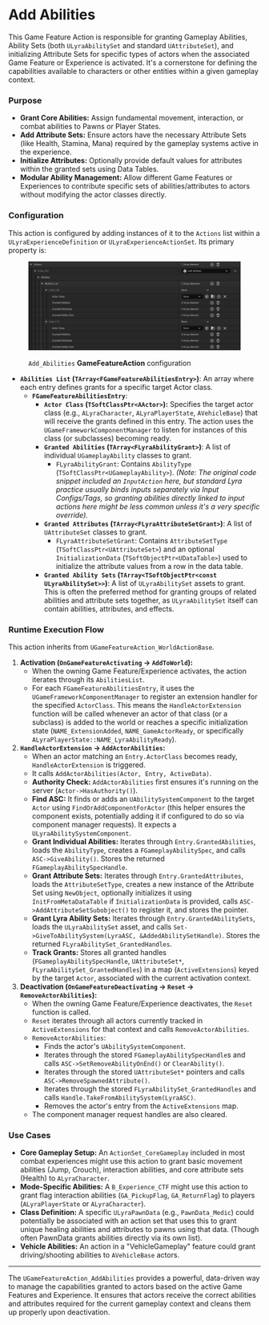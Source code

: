 # Add Abilities

This Game Feature Action is responsible for granting Gameplay Abilities, Ability Sets (both `ULyraAbilitySet` and standard `UAttributeSet`), and initializing Attribute Sets for specific types of actors when the associated Game Feature or Experience is activated. It's a cornerstone for defining the capabilities available to characters or other entities within a given gameplay context.

### Purpose

* **Grant Core Abilities:** Assign fundamental movement, interaction, or combat abilities to Pawns or Player States.
* **Add Attribute Sets:** Ensure actors have the necessary Attribute Sets (like Health, Stamina, Mana) required by the gameplay systems active in the experience.
* **Initialize Attributes:** Optionally provide default values for attributes within the granted sets using Data Tables.
* **Modular Ability Management:** Allow different Game Features or Experiences to contribute specific sets of abilities/attributes to actors without modifying the actor classes directly.

### Configuration

This action is configured by adding instances of it to the `Actions` list within a `ULyraExperienceDefinition` or `ULyraExperienceActionSet`. Its primary property is:

<figure><img src="../../../../.gitbook/assets/image (118).png" alt=""><figcaption><p><code>Add_Abilities</code> <strong>GameFeatureAction</strong> configuration</p></figcaption></figure>

* **`Abilities List` (`TArray<FGameFeatureAbilitiesEntry>`)**: An array where each entry defines grants for a specific target Actor class.
  * **`FGameFeatureAbilitiesEntry`**:
    * **`Actor Class` (`TSoftClassPtr<AActor>`):** Specifies the target actor class (e.g., `ALyraCharacter`, `ALyraPlayerState`, `AVehicleBase`) that will receive the grants defined in this entry. The action uses the `UGameFrameworkComponentManager` to listen for instances of this class (or subclasses) becoming ready.
    * **`Granted Abilities` (`TArray<FLyraAbilityGrant>`)**: A list of individual `UGameplayAbility` classes to grant.
      * `FLyraAbilityGrant`: Contains `AbilityType` (`TSoftClassPtr<UGameplayAbility>`). _(Note: The original code snippet included an `InputAction` here, but standard Lyra practice usually binds inputs separately via Input Configs/Tags, so granting abilities directly linked to input actions here might be less common unless it's a very specific override)._
    * **`Granted Attributes` (`TArray<FLyraAttributeSetGrant>`)**: A list of `UAttributeSet` classes to grant.
      * `FLyraAttributeSetGrant`: Contains `AttributeSetType` (`TSoftClassPtr<UAttributeSet>`) and an optional `InitializationData` (`TSoftObjectPtr<UDataTable>`) used to initialize the attribute values from a row in the data table.
    * **`Granted Ability Sets` (`TArray<TSoftObjectPtr<const ULyraAbilitySet>>`)**: A list of `ULyraAbilitySet` assets to grant. This is often the preferred method for granting groups of related abilities and attribute sets together, as `ULyraAbilitySet` itself can contain abilities, attributes, and effects.

### Runtime Execution Flow

This action inherits from `UGameFeatureAction_WorldActionBase`.

1. **Activation (`OnGameFeatureActivating` -> `AddToWorld`):**
   * When the owning Game Feature/Experience activates, the action iterates through its `AbilitiesList`.
   * For each `FGameFeatureAbilitiesEntry`, it uses the `UGameFrameworkComponentManager` to register an extension handler for the specified `ActorClass`. This means the `HandleActorExtension` function will be called whenever an actor of that class (or a subclass) is added to the world or reaches a specific initialization state (`NAME_ExtensionAdded`, `NAME_GameActorReady`, or specifically `ALyraPlayerState::NAME_LyraAbilityReady`).
2. **`HandleActorExtension` -> `AddActorAbilities`:**
   * When an actor matching an `Entry.ActorClass` becomes ready, `HandleActorExtension` is triggered.
   * It calls `AddActorAbilities(Actor, Entry, ActiveData)`.
   * **Authority Check:** `AddActorAbilities` first ensures it's running on the server (`Actor->HasAuthority()`).
   * **Find ASC:** It finds or adds an `UAbilitySystemComponent` to the target `Actor` using `FindOrAddComponentForActor` (this helper ensures the component exists, potentially adding it if configured to do so via component manager requests). It expects a `ULyraAbilitySystemComponent`.
   * **Grant Individual Abilities:** Iterates through `Entry.GrantedAbilities`, loads the `AbilityType`, creates a `FGameplayAbilitySpec`, and calls `ASC->GiveAbility()`. Stores the returned `FGameplayAbilitySpecHandle`.
   * **Grant Attribute Sets:** Iterates through `Entry.GrantedAttributes`, loads the `AttributeSetType`, creates a new instance of the Attribute Set using `NewObject`, optionally initializes it using `InitFromMetaDataTable` if `InitializationData` is provided, calls `ASC->AddAttributeSetSubobject()` to register it, and stores the pointer.
   * **Grant Lyra Ability Sets:** Iterates through `Entry.GrantedAbilitySets`, loads the `ULyraAbilitySet` asset, and calls `Set->GiveToAbilitySystem(LyraASC, &AddedAbilitySetHandle)`. Stores the returned `FLyraAbilitySet_GrantedHandles`.
   * **Track Grants:** Stores all granted handles (`FGameplayAbilitySpecHandle`, `UAttributeSet*`, `FLyraAbilitySet_GrantedHandles`) in a map (`ActiveExtensions`) keyed by the target `Actor`, associated with the current activation context.
3. **Deactivation (`OnGameFeatureDeactivating` -> `Reset` -> `RemoveActorAbilities`):**
   * When the owning Game Feature/Experience deactivates, the `Reset` function is called.
   * `Reset` iterates through all actors currently tracked in `ActiveExtensions` for that context and calls `RemoveActorAbilities`.
   * `RemoveActorAbilities`:
     * Finds the actor's `UAbilitySystemComponent`.
     * Iterates through the stored `FGameplayAbilitySpecHandle`s and calls `ASC->SetRemoveAbilityOnEnd()` or `ClearAbility()`.
     * Iterates through the stored `UAttributeSet*` pointers and calls `ASC->RemoveSpawnedAttribute()`.
     * Iterates through the stored `FLyraAbilitySet_GrantedHandles` and calls `Handle.TakeFromAbilitySystem(LyraASC)`.
     * Removes the actor's entry from the `ActiveExtensions` map.
   * The component manager request handles are also cleared.

### Use Cases

* **Core Gameplay Setup:** An `ActionSet_CoreGameplay` included in most combat experiences might use this action to grant basic movement abilities (Jump, Crouch), interaction abilities, and core attribute sets (Health) to `ALyraCharacter`.
* **Mode-Specific Abilities:** A `B_Experience_CTF` might use this action to grant flag interaction abilities (`GA_PickupFlag`, `GA_ReturnFlag`) to players (`ALyraPlayerState` or `ALyraCharacter`).
* **Class Definition:** A specific `ULyraPawnData` (e.g., `PawnData_Medic`) could potentially be associated with an action set that uses this to grant unique healing abilities and attributes to pawns using that data. (Though often PawnData grants abilities directly via its own list).
* **Vehicle Abilities:** An action in a "VehicleGameplay" feature could grant driving/shooting abilities to `AVehicleBase` actors.

***

The `UGameFeatureAction_AddAbilities` provides a powerful, data-driven way to manage the capabilities granted to actors based on the active Game Features and Experience. It ensures that actors receive the correct abilities and attributes required for the current gameplay context and cleans them up properly upon deactivation.
